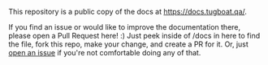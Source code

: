 This repository is a public copy of the docs at https://docs.tugboat.qa/.

If you find an issue or would like to improve the documentation there, please
open a Pull Request here! :) Just peek inside of /docs in here to find the
file, fork this repo, make your change, and create a PR for it. Or, just [open
an issue](https://github.com/TugboatQA/docs/issues/new) if you're not
comfortable doing any of that.
